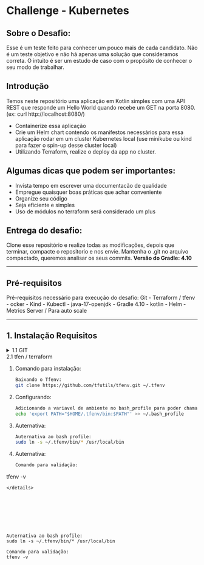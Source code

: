 # Challenge - Kubernetes

## Sobre o Desafio: 

Esse é um teste feito para conhecer um pouco mais de cada candidato. 
Não é um teste objetivo e não há apenas uma solução que consideramos correta. 
O intuito é ser um estudo de caso com o propósito de conhecer o seu modo de trabalhar.

## Introdução

Temos neste repositório uma aplicação em Kotlin simples com uma API REST que responde um Hello World quando recebe um GET na porta 8080. (ex: curl http://localhost:8080/)

* Containerize essa aplicação
* Crie um Helm chart contendo os manifestos necessários para essa aplicação rodar em um cluster Kubernetes local (use minikube ou kind para fazer o spin-up desse cluster local)
* Utilizando Terraform, realize o deploy da app no cluster.

## Algumas dicas que podem ser importantes:

* Invista tempo em escrever uma documentacão de qualidade
* Empregue quaisquer boas práticas que achar conveniente 
* Organize seu código
* Seja eficiente e simples
* Uso de módulos no terraform será considerado um plus

## Entrega do desafio:

Clone esse repositório e realize todas as modificações, depois que terminar, compacte o repositorio e nos envie. Mantenha o .git no arquivo compactado, queremos analisar os seus commits.
 **Versão do Gradle: 4.10**

---

## **Pré-requisitos**

Pré-requisitos necessário para execução do desafio:
 Git - Terraform / tfenv - ocker - Kind - Kubectl - java-17-openjdk - Gradle 4.10 - kotlin - Helm -  Metrics Server / Para auto scale

---

## **1. Instalação Requisitos**

<details>
<summary>1.1 GIT</summary>

1. Comando para instalação:
   ```bash
   sudo dnf install git -y
   ```
2. Validação:
   ```bash
   git --version
   ```
</details>

<summary>2.1 tfen / terraform</summary>

1. Comando para instalação:
   ```bash
   Baixando o Tfenv:
   git clone https://github.com/tfutils/tfenv.git ~/.tfenv
   ```
2. Configurando:
   ```bash
   Adicionando a variavel de ambiente no bash_profile para poder chamar de qualquer diretório:
   echo 'export PATH="$HOME/.tfenv/bin:$PATH"' >> ~/.bash_profile
   ```
3. Auternativa:
   ```bash
   Auternativa ao bash profile:
   sudo ln -s ~/.tfenv/bin/* /usr/local/bin
   ```
4. Auternativa:
   ```bash
   Comando para validação:
  tfenv -v
   ```   
</details>








Auternativa ao bash profile:
sudo ln -s ~/.tfenv/bin/* /usr/local/bin

Comando para validação:
tfenv -v




































